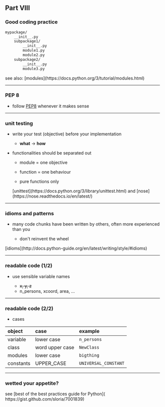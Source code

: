 ## Part VIII
### Good coding practice

```bash
mypackage/
    __init__.py
    subpackage1/
        __init__.py
        module1.py
        module2.py
    subpackage2/
        __init__.py
        module3.py
```

<div class="see-also">see also: [modules](https://docs.python.org/3/tutorial/modules.html)</div>

---

### PEP 8

* follow [PEP8](https://www.python.org/dev/peps/pep-0008/) whenever it makes sense

---

### unit testing

* write your test (objective) before your implementation

  * __what__ &rightarrow; __how__

* functionalities should be separated out

  * module = one objective

  * function = one behaviour

  * pure functions only

  <div class="see-also">[unittest](https://docs.python.org/3/library/unittest.html) and [nose](https://nose.readthedocs.io/en/latest/)</div>

---

### idioms and patterns

* many code chunks have been written by others, often more experienced than you

  * don't reinvent the wheel

<div class="see-also">[idioms](http://docs.python-guide.org/en/latest/writing/style/#idioms)</div>

---

### readable code (1/2)

* use sensible variable names

  * ~~x, y, z~~
  * n_persons, xcoord, area, &#8230;

---

### readable code (2/2)

* cases

| object | case | example |
|:---|:---|:---|
| variable | lower case | `n_persons` |
| class | word upper case | `NewClass` |
| modules | lower case | `bigthing` |
| constants | UPPER_CASE | `UNIVERSAL_CONSTANT` |

---

### wetted your appetite?

<div class="see-also">see [best of the best practices guide for Python](<div class="see-also">https://gist.github.com/sloria/7001839)</div>
